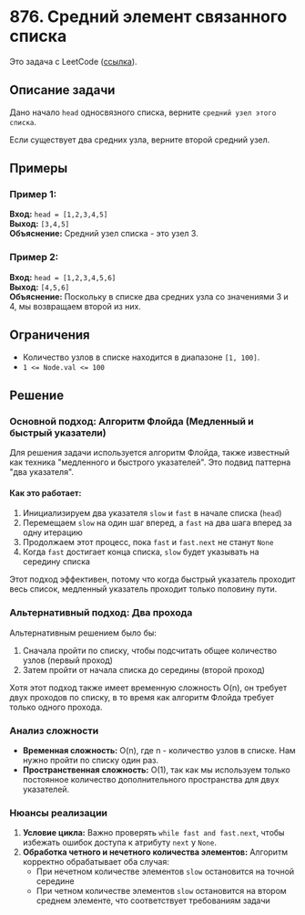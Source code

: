 # 876. Средний элемент связанного списка

Это задача с LeetCode ([ссылка](https://leetcode.com/problems/middle-of-the-linked-list/description/)).

## Описание задачи

Дано начало `head` односвязного списка, верните `средний узел этого списка`.

Если существует два средних узла, верните второй средний узел.

## Примеры

### Пример 1:

**Вход:** `head = [1,2,3,4,5]`  
**Выход:** `[3,4,5]`  
**Объяснение:** Средний узел списка - это узел 3.

### Пример 2:

**Вход:** `head = [1,2,3,4,5,6]`  
**Выход:** `[4,5,6]`  
**Объяснение:** Поскольку в списке два средних узла со значениями 3 и 4, мы возвращаем второй из них.

## Ограничения

- Количество узлов в списке находится в диапазоне `[1, 100]`.
- `1 <= Node.val <= 100`

## Решение

### Основной подход: Алгоритм Флойда (Медленный и быстрый указатели)

Для решения задачи используется алгоритм Флойда, также известный как техника "медленного и быстрого указателей". Это подвид паттерна "два указателя".

#### Как это работает:
1. Инициализируем два указателя `slow` и `fast` в начале списка (`head`)
2. Перемещаем `slow` на один шаг вперед, а `fast` на два шага вперед за одну итерацию
3. Продолжаем этот процесс, пока `fast` и `fast.next` не станут `None`
4. Когда `fast` достигает конца списка, `slow` будет указывать на середину списка

Этот подход эффективен, потому что когда быстрый указатель проходит весь список, медленный указатель проходит только половину пути.

### Альтернативный подход: Два прохода

Альтернативным решением было бы:
1. Сначала пройти по списку, чтобы подсчитать общее количество узлов (первый проход)
2. Затем пройти от начала списка до середины (второй проход)

Хотя этот подход также имеет временную сложность O(n), он требует двух проходов по списку, в то время как алгоритм Флойда требует только одного прохода.

### Анализ сложности

- **Временная сложность:** O(n), где n - количество узлов в списке. Нам нужно пройти по списку один раз.
- **Пространственная сложность:** O(1), так как мы используем только постоянное количество дополнительного пространства для двух указателей.

### Нюансы реализации

1. **Условие цикла:** Важно проверять `while fast and fast.next`, чтобы избежать ошибок доступа к атрибуту `next` у `None`.
2. **Обработка четного и нечетного количества элементов:** Алгоритм корректно обрабатывает оба случая:
   - При нечетном количестве элементов `slow` остановится на точной середине
   - При четном количестве элементов `slow` остановится на втором среднем элементе, что соответствует требованиям задачи